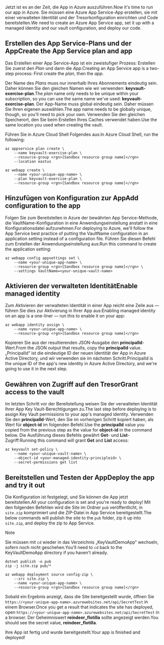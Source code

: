 <span data-ttu-id="05283-101">Jetzt ist es an der Zeit, die App in Azure auszuführen.</span><span class="sxs-lookup"><span data-stu-id="05283-101">Now it's time to run our app in Azure.</span></span> <span data-ttu-id="05283-102">Sie müssen eine Azure App Service-App erstellen, sie mit einer verwalteten Identität und der Tresorkonfiguration einrichten und Code bereitstellen.</span><span class="sxs-lookup"><span data-stu-id="05283-102">We need to create an Azure App Service app, set it up with a managed identity and our vault configuration, and deploy our code.</span></span>

## <a name="create-the-app-service-plan-and-app"></a><span data-ttu-id="05283-103">Erstellen des App Service-Plans und der App</span><span class="sxs-lookup"><span data-stu-id="05283-103">Create the App Service plan and app</span></span>

<span data-ttu-id="05283-104">Das Erstellen einer App Service-App ist ein zweistufiger Prozess: Erstellen Sie zuerst den *Plan* und dann die *App*.</span><span class="sxs-lookup"><span data-stu-id="05283-104">Creating an App Service app is a two-step process: First create the *plan*, then the *app*.</span></span>

<span data-ttu-id="05283-105">Der Name des *Plans* muss nur innerhalb Ihres Abonnements eindeutig sein. Daher können Sie den gleichen Namen wie wir verwenden: **keyvault-exercise-plan**.</span><span class="sxs-lookup"><span data-stu-id="05283-105">The *plan* name only needs to be unique within your subscription, so you can use the same name we've used: **keyvault-exercise-plan**.</span></span> <span data-ttu-id="05283-106">Der App-Name muss global eindeutig sein. Daher müssen Sie Ihren eigenen auswählen.</span><span class="sxs-lookup"><span data-stu-id="05283-106">The app name needs to be globally unique, though, so you'll need to pick your own.</span></span> <span data-ttu-id="05283-107">Verwenden Sie den gleichen Speicherort, den Sie beim Erstellen Ihres Caches verwendet haben.</span><span class="sxs-lookup"><span data-stu-id="05283-107">Use the same location you used when creating the vault.</span></span>

<span data-ttu-id="05283-108">Führen Sie in Azure Cloud Shell Folgendes aus:</span><span class="sxs-lookup"><span data-stu-id="05283-108">In Azure Cloud Shell, run the following:</span></span>

```azurecli
az appservice plan create \
    --name keyvault-exercise-plan \
    --resource-group <rgn>[Sandbox resource group name]</rgn>
    --location eastus

az webapp create \
    --name <your-unique-app-name> \
    --plan keyvault-exercise-plan \
    --resource-group <rgn>[Sandbox resource group name]</rgn>
```

## <a name="add-configuration-to-the-app"></a><span data-ttu-id="05283-109">Hinzufügen von Konfiguration zur App</span><span class="sxs-lookup"><span data-stu-id="05283-109">Add configuration to the app</span></span>

<span data-ttu-id="05283-110">Folgen Sie zum Bereitstellen in Azure der bewährten App Service-Methode, die VaultName-Konfiguration in eine Anwendungseinstellung anstatt in eine Konfigurationsdatei aufzunehmen.</span><span class="sxs-lookup"><span data-stu-id="05283-110">For deploying to Azure, we'll follow the App Service best practice of putting the VaultName configuration in an application setting instead of a configuration file.</span></span> <span data-ttu-id="05283-111">Führen Sie diesen Befehl zum Erstellen der Anwendungseinstellung aus:</span><span class="sxs-lookup"><span data-stu-id="05283-111">Run this command to create the application setting:</span></span>

```azurecli
az webapp config appsettings set \
    --name <your-unique-app-name> \
    --resource-group <rgn>[Sandbox resource group name]</rgn> \
    --settings VaultName=<your-unique-vault-name>
```

## <a name="enable-managed-identity"></a><span data-ttu-id="05283-112">Aktivieren der verwalteten Identität</span><span class="sxs-lookup"><span data-stu-id="05283-112">Enable managed identity</span></span>

<span data-ttu-id="05283-113">Zum Aktivieren der verwalteten Identität in einer App reicht eine Zeile aus &mdash; führen Sie dies zur Aktivierung in Ihrer App aus:</span><span class="sxs-lookup"><span data-stu-id="05283-113">Enabling managed identity on an app is a one-liner &mdash; run this to enable it on your app:</span></span>

```azurecli
az webapp identity assign \
    --name <your-unique-app-name> \
    --resource-group <rgn>[Sandbox resource group name]</rgn>
```

<span data-ttu-id="05283-114">Kopieren Sie aus der resultierenden JSON-Ausgabe den **principalId**-Wert.</span><span class="sxs-lookup"><span data-stu-id="05283-114">From the JSON output that results, copy the **principalId** value.</span></span> <span data-ttu-id="05283-115">„PrincipalId“ ist die eindeutige ID der neuen Identität der App in Azure Active Directory, und wir verwenden sie im nächsten Schritt.</span><span class="sxs-lookup"><span data-stu-id="05283-115">PrincipalId is the unique ID of the app's new identity in Azure Active Directory, and we're going to use it in the next step.</span></span>

## <a name="grant-access-to-the-vault"></a><span data-ttu-id="05283-116">Gewähren von Zugriff auf den Tresor</span><span class="sxs-lookup"><span data-stu-id="05283-116">Grant access to the vault</span></span>

<span data-ttu-id="05283-117">Im letzten Schritt vor der Bereitstellung weisen Sie der verwalteten Identität Ihrer App Key Vault-Berechtigungen zu.</span><span class="sxs-lookup"><span data-stu-id="05283-117">The last step before deploying is to assign Key Vault permissions to your app's managed identity.</span></span> <span data-ttu-id="05283-118">Verwenden Sie den **principalId**-Wert, den Sie im vorherigen Schritt kopiert haben, als Wert für **object-id** im folgenden Befehl.</span><span class="sxs-lookup"><span data-stu-id="05283-118">Use the **principalId** value you copied from the previous step as the value for **object-id** in the command below.</span></span> <span data-ttu-id="05283-119">Die Ausführung dieses Befehls gewährt **Get**- und **List**-Zugriff:</span><span class="sxs-lookup"><span data-stu-id="05283-119">Running this command will grant **Get** and **List** access:</span></span>

```azurecli
az keyvault set-policy \
    --name <your-unique-vault-name> \
    --object-id <your-managed-identity-principleid> \
    --secret-permissions get list
```

## <a name="deploy-the-app-and-try-it-out"></a><span data-ttu-id="05283-120">Bereitstellen und Testen der App</span><span class="sxs-lookup"><span data-stu-id="05283-120">Deploy the app and try it out</span></span>

<span data-ttu-id="05283-121">Die Konfiguration ist festgelegt, und Sie können die App jetzt bereitstellen.</span><span class="sxs-lookup"><span data-stu-id="05283-121">All your configuration is set and you're ready to deploy!</span></span> <span data-ttu-id="05283-122">Mit den folgenden Befehlen wird die Site im Ordner `pub` veröffentlicht, in `site.zip` komprimiert und die ZIP-Datei in App Service bereitgestellt.</span><span class="sxs-lookup"><span data-stu-id="05283-122">The below commands will publish the site to the `pub` folder, zip it up into `site.zip`, and deploy the zip to App Service.</span></span>

> [!NOTE]
> <span data-ttu-id="05283-123">Sie müssen mit `cd` wieder in das Verzeichnis „KeyVaultDemoApp“ wechseln, sofern noch nicht geschehen.</span><span class="sxs-lookup"><span data-stu-id="05283-123">You'll need to `cd` back to the KeyVaultDemoApp directory if you haven't already.</span></span>

```azurecli
dotnet publish -o pub
zip -j site.zip pub/*

az webapp deployment source config-zip \
    --src site.zip \
    --name <your-unique-app-name> \
    --resource-group <rgn>[Sandbox resource group name]</rgn>
```

<span data-ttu-id="05283-124">Sobald ein Ergebnis anzeigt, dass die Site bereitgestellt wurde, öffnen Sie `https://<your-unique-app-name>.azurewebsites.net/api/SecretTest` in einem Browser.</span><span class="sxs-lookup"><span data-stu-id="05283-124">Once you get a result that indicates the site has deployed, open `https://<your-unique-app-name>.azurewebsites.net/api/SecretTest` in a browser.</span></span> <span data-ttu-id="05283-125">Der Geheimniswert **reindeer_flotilla** sollte angezeigt werden.</span><span class="sxs-lookup"><span data-stu-id="05283-125">You should see the secret value, **reindeer_flotilla**.</span></span>

<span data-ttu-id="05283-126">Ihre App ist fertig und wurde bereitgestellt.</span><span class="sxs-lookup"><span data-stu-id="05283-126">Your app is finished and deployed!</span></span>